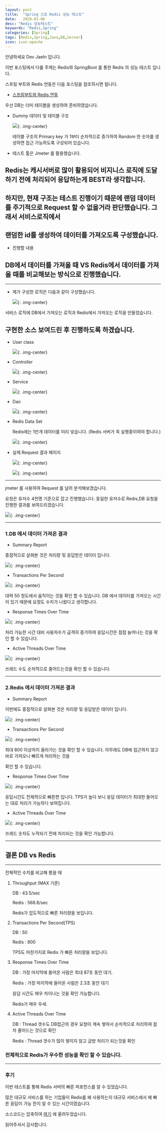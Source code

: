 ```yaml
---
layout: post
title:  "Spring 으로 Redis 성능 테스트"
date:   2020-01-06
desc: "Redis 성능테스트"
keywords: "Redis,Spring"
categories: [Spring]
tags: [Redis,Spring,Java,DB,Server]
icon: icon-apache
---
```

안녕하세요 Dev JaeIn 입니다.

이번 포스팅에서 다룰 주제는 Redis와 SpringBoot 를 통한 Redis 의 성능 테스트 입니다.

스프링 부트와 Redis 연동은 다음 포스팅을 참조하시면 됩니다.

- [스프링부트와 Redis 연동](https://jjjwodls.github.io/spring/2020/01/06/Redis-Spring-Connect.html)

우선 DB는 더미 테이블을 생성하여 준비하였습니다.

* Dummy 데이터 및 테이블 구조
  
  ![](/assets/img/blog/2020-01-06-Redis-Performance/2020-01-06-13-08-35.png){: .img-center} 

  테이블 구조의 Primary key 가 1부터 순차적으로 증가하여 Random 한 숫자를 생성하면 접근 가능하도록 구성되어 있습니다.

* 테스트 툴은 Jmeter 를 활용했습니다.

## Redis는 캐시서버로 많이 활용되어 비지니스 로직에 도달하기 전에 처리되어 응답하는게 BEST라 생각합니다.

## 하지만, 현재 구조는 테스트 진행이기 때문에 랜덤 데이터를 주기적으로 Request 할 수 없을거라 판단했습니다. 그래서 서비스로직에서 

## 랜덤한 id를 생성하여 데이터를 가져오도록 구성했습니다. 

* 진행할 내용

## DB에서 데이터를 가져올 때 VS Redis에서 데이터를 가져 올 때를 비교해보는 방식으로 진행했습니다.

***

* 제가 구성한 로직은 다음과 같이 구성했습니다.
  
  ![](/assets/img/blog/2020-01-06-Redis-Performance/2020-01-06-13-13-40.png){: .img-center} 
  
서비스 로직에 DB에서 가져오는 로직과 Redis에서 가져오는 로직을 만들었습니다.

## 구현한 소스 보여드린 후 진행하도록 하겠습니다.

* User class
  
  ![](/assets/img/blog/2020-01-06-Redis-Performance/2020-01-06-14-41-44.png){: .img-center} 

* Controller
  
  ![](/assets/img/blog/2020-01-06-Redis-Performance/2020-01-06-14-43-29.png){: .img-center} 

* Service
 
  ![](/assets/img/blog/2020-01-06-Redis-Performance/2020-01-06-14-43-47.png){: .img-center} 

* Dao
  
  ![](/assets/img/blog/2020-01-06-Redis-Performance/2020-01-06-14-38-58.png){: .img-center} 

* Redis Data Set
  
  Redis에는 1만개 데이터를 미리 넣습니다. (Redis 서버가 꼭 실행중이여야 합니다.)

  ![](/assets/img/blog/2020-01-06-Redis-Performance/2020-01-06-14-40-49.png){: .img-center} 

* 실제 Request 결과 페이지
  
  ![](/assets/img/blog/2020-01-06-Redis-Performance/2020-01-06-14-45-45.png){: .img-center} 

  ![](/assets/img/blog/2020-01-06-Redis-Performance/2020-01-06-14-46-00.png){: .img-center} 

***

jmeter 를 사용하여 Request 를 날려 분석해보겠습니다.

요청은 유저수 4천명 기준으로 잡고 진행했습니다. 동일한 유저수로 Redis,DB 요청을 진행한 결과를 보여드리겠습니다.

![](/assets/img/blog/2020-01-06-Redis-Performance/2020-01-06-13-31-56.png){: .img-center} 

***

### 1.DB 에서 데이터 가져온 결과 

* Summary Report

중점적으로 살펴본 것은 처리량 및 응답받은 데이터 입니다.

![](/assets/img/blog/2020-01-06-Redis-Performance/2020-01-06-13-41-46.png){: .img-center} 

* Transactions Per Second

![](/assets/img/blog/2020-01-06-Redis-Performance/2020-01-06-13-45-40.png){: .img-center} 

대략 50 정도에서 움직이는 것을 확인 할 수 있습니다. DB 에서 데이터를 가져오는 시간이 있기 때문에 요정도 수치가 나왔다고 생각합니다.

* Response Times Over Time

![](/assets/img/blog/2020-01-06-Redis-Performance/2020-01-06-13-48-16.png){: .img-center} 

처리 가능한 시간 대비 사용자수가 급격히 증가하여 응답시간은 점점 늘어나는 것을 확인 할 수 있습니다.

* Active Threads Over Time

![](/assets/img/blog/2020-01-06-Redis-Performance/2020-01-06-13-49-14.png){: .img-center} 

쓰레드 수도 순차적으로 줄어드는것을 확인 할 수 있습니다.

***

### 2.Redis 에서 데이터 가져온 결과 

* Summary Report

이번에도 중점적으로 살펴본 것은 처리량 및 응답받은 데이터 입니다.

![](/assets/img/blog/2020-01-06-Redis-Performance/2020-01-06-13-50-53.png){: .img-center} 

* Transactions Per Second

![](/assets/img/blog/2020-01-06-Redis-Performance/2020-01-06-13-51-44.png){: .img-center} 

최대 800 이상까지 올라가는 것을 확인 할 수 있습니다. 아무래도 DB에 접근하지 않고 바로 가져오니 빠르게 처리하는 것을

확인 할 수 있습니다.

* Response Times Over Time

![](/assets/img/blog/2020-01-06-Redis-Performance/2020-01-06-13-51-54.png){: .img-center} 

응답시간도 전체적으로 빠른편 입니다. TPS가 높다 보니 응답 데이터가 최대한 들어오는 대로 처리가 가능하다 보여집니다.

* Active Threads Over Time

![](/assets/img/blog/2020-01-06-Redis-Performance/2020-01-06-13-52-12.png){: .img-center} 

쓰레드 숫자도 누적되기 전에 처리되는 것을 확인 가능합니다.

***

## 결론 DB vs Redis

***

전체적인 수치를 비교해 봤을 때 

1. Throughput (MAX 기준)

      DB : 43.5/sec

      Redis : 568.8/sec

      Redis가 압도적으로 빠른 처리량을 보입니다.

2. Transactions Per Second(TPS)
   
      DB : 50 

      Redis : 800 

      TPS도 마찬가지로 Redis 가 빠른 처리량을 보입니다.

3. Response Times Over Time

      DB : 가장 마지막에 들어온 사람은 최대 87초 동안 대기.

      Redis : 가장 마지막에 들어온 사람은 2.3초 동안 대기

      응답 시간도 매우 차이나는 것을 확인 가능합니다.

      Redis가 매우 우세.

4. Active Threads Over Time

      DB : Thread 갯수도 DB접근의 경우 요청이 계속 쌓여서 순차적으로 처리하여 점차 줄어드는 것으로 확인
      
      Redis : Thread 갯수가 많이 쌓이지 않고 금방 처리가 되는것을 확인

### 전체적으로 Redis가 우수한 성능을 확인 할 수 있습니다.

***

### 후기

이번 테스트를 통해 Redis 서버의 빠른 퍼포먼스를 알 수 있었습니다.

많은 대규모 서비스를 하는 기업들이 Redis를 왜 사용하는지 대규모 서비스에서 왜 빠른 응답이 가능 한지 알 수 있는 시간이였습니다.

소스코드는 압축하여 [여기](https://github.com/jjjwodls/Study/tree/master/RedisCompareDB) 에 올려두었습니다.

읽어주셔서 감사합니다. 


